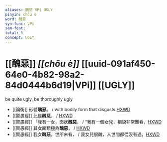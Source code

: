 ```yaml
---
aliases: 醜惡 VPi UGLY
pinyin: chǒu è
word: 醜惡
syn-func: VPi
sem-feat: 
total: 5
concept: UGLY 
---
```

# [[醜惡]] *[[chǒu è]]*  [[uuid-091af450-64e0-4b82-98a2-84d0444b6d19|VPi]] [[UGLY]]
be quite ugly, be thoroughly ugly
 - [[論衡]] 形體**醜惡**。 / with bodily form that disgusts.[HXWD](https://hxwd.org/textview.html?location=KR3j0080_tls_006-7a.46)
 - [[賢愚經]] 此雖**醜惡**， / [HXWD](https://hxwd.org/textview.html?location=KR6b0059_T_002-0357b.18)
 - [[賢愚經]] 「我有一女，面狀**醜惡**， / “我有一個女兒，相貌非常難看，[HXWD](https://hxwd.org/textview.html?location=KR6b0059_T_002-0357b.35)
 - [[賢愚經]] 其女面類極為**醜惡**， / [HXWD](https://hxwd.org/textview.html?location=KR6b0059_T_002-0357b.9)
 - [[賢愚經]] 我女**醜惡**，世所未有， / 我女兒很醜，人世間都從沒有過，[HXWD](https://hxwd.org/textview.html?location=KR6b0059_T_002-0357c.6)